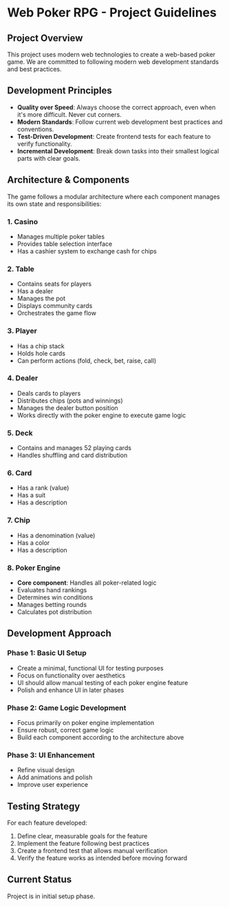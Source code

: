 # Web Poker RPG - Project Guidelines

## Project Overview

This project uses modern web technologies to create a web-based poker game. We are committed to following modern web development standards and best practices.

## Development Principles

- **Quality over Speed**: Always choose the correct approach, even when it's more difficult. Never cut corners.
- **Modern Standards**: Follow current web development best practices and conventions.
- **Test-Driven Development**: Create frontend tests for each feature to verify functionality.
- **Incremental Development**: Break down tasks into their smallest logical parts with clear goals.

## Architecture & Components

The game follows a modular architecture where each component manages its own state and responsibilities:

### 1. Casino
- Manages multiple poker tables
- Provides table selection interface
- Has a cashier system to exchange cash for chips

### 2. Table
- Contains seats for players
- Has a dealer
- Manages the pot
- Displays community cards
- Orchestrates the game flow

### 3. Player
- Has a chip stack
- Holds hole cards
- Can perform actions (fold, check, bet, raise, call)

### 4. Dealer
- Deals cards to players
- Distributes chips (pots and winnings)
- Manages the dealer button position
- Works directly with the poker engine to execute game logic

### 5. Deck
- Contains and manages 52 playing cards
- Handles shuffling and card distribution

### 6. Card
- Has a rank (value)
- Has a suit
- Has a description

### 7. Chip
- Has a denomination (value)
- Has a color
- Has a description

### 8. Poker Engine
- **Core component**: Handles all poker-related logic
- Evaluates hand rankings
- Determines win conditions
- Manages betting rounds
- Calculates pot distribution

## Development Approach

### Phase 1: Basic UI Setup
- Create a minimal, functional UI for testing purposes
- Focus on functionality over aesthetics
- UI should allow manual testing of each poker engine feature
- Polish and enhance UI in later phases

### Phase 2: Game Logic Development
- Focus primarily on poker engine implementation
- Ensure robust, correct game logic
- Build each component according to the architecture above

### Phase 3: UI Enhancement
- Refine visual design
- Add animations and polish
- Improve user experience

## Testing Strategy

For each feature developed:
1. Define clear, measurable goals for the feature
2. Implement the feature following best practices
3. Create a frontend test that allows manual verification
4. Verify the feature works as intended before moving forward

## Current Status

Project is in initial setup phase.
